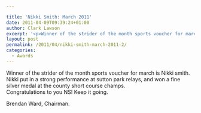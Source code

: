 ```yaml
---

title: 'Nikki Smith: March 2011'
date: 2011-04-09T09:39:24+01:00
author: Clark Lawson
excerpt: '<p>Winner of the strider of the month sports voucher for march is Nikki smith.Nikki put in a strong performance at sutton park relays, and won a fine silver medal at the county short course champs.Congratulations to you NS! Keep it going.Brendan Ward, Chairman.</p>'
layout: post
permalink: /2011/04/nikki-smith-march-2011-2/
categories:
  - Awards
---
```

</p> 

Winner of the strider of the month sports voucher for march is Nikki smith.  
Nikki put in a strong performance at sutton park relays, and won a fine silver medal at the county short course champs.  
Congratulations to you NS! Keep it going.

Brendan Ward, Chairman.